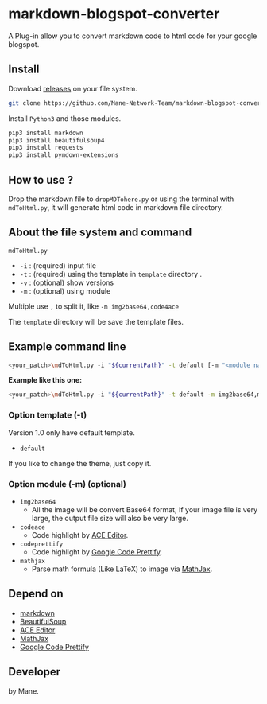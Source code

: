 # markdown-blogspot-converter

A Plug-in allow you to convert markdown code to html code for your google blogspot.

## Install

Download [releases](https://github.com/Mane-Network-Team/typora-blogspot-converter/releases) on your file system.

```bash
git clone https://github.com/Mane-Network-Team/markdown-blogspot-converter.git .
```

Install `Python3` and those modules.

```bash
pip3 install markdown
pip3 install beautifulsoup4
pip3 install requests
pip3 install pymdown-extensions
```

## How to use ?

Drop the markdown file to `dropMDTohere.py` or using the terminal with `mdToHtml.py`, it will generate html code in markdown file directory.

## About the file system and command

`mdToHtml.py` 

- `-i` : (required) input file
- `-t` : (required) using the template in `template` directory .
- `-v` : (optional) show versions
- `-m` : (optional) using module

Multiple use `,` to split it, like `-m img2base64,code4ace`

The `template` directory will be save the template files.

## Example command line

```bash
<your_patch>\mdToHtml.py -i "${currentPath}" -t default [-m "<module name>"]
```

**Example like this one:**

```bash
<your_patch>\mdToHtml.py -i "${currentPath}" -t default -m img2base64,mathjax,codeace
```

### Option template (-t)

Version 1.0 only have default template.

- `default` 

If you like to change the theme, just copy it.

### Option module (-m) (optional)

- `img2base64`
  - All the image will be convert Base64 format, If your image file is very large, the output file size will also be very large.
- `codeace`
  - Code highlight by [ACE Editor](https://ace.c9.io/).
- `codeprettify`
  - Code highlight by [Google Code Prettify](https://github.com/googlearchive/code-prettify).
- `mathjax`
  - Parse math formula (Like LaTeX) to image via [MathJax](https://www.mathjax.org/).

## Depend on

+ [markdown](https://github.com/Python-Markdown/markdown)
+ [BeautifulSoup](https://www.crummy.com/software/BeautifulSoup/)
+ [ACE Editor](https://ace.c9.io/)
+ [MathJax](https://www.mathjax.org/)
+ [Google Code Prettify](https://github.com/googlearchive/code-prettify)

## Developer

by Mane.
